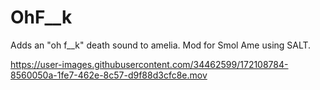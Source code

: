 # OhF__k
 Adds an "oh f__k" death sound to amelia. Mod for Smol Ame using SALT.

https://user-images.githubusercontent.com/34462599/172108784-8560050a-1fe7-462e-8c57-d9f88d3cfc8e.mov
